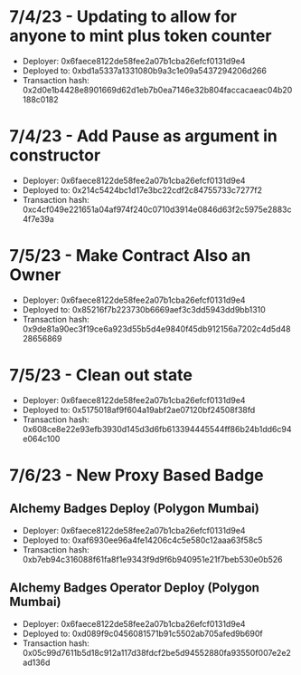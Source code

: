 # 7/4/23 - Updating to allow for anyone to mint plus token counter

- Deployer: 0x6faece8122de58fee2a07b1cba26efcf0131d9e4
- Deployed to: 0xbd1a5337a1331080b9a3c1e09a5437294206d266
- Transaction hash: 0x2d0e1b4428e8901669d62d1eb7b0ea7146e32b804faccacaeac04b20188c0182

# 7/4/23 - Add Pause as argument in constructor

- Deployer: 0x6faece8122de58fee2a07b1cba26efcf0131d9e4
- Deployed to: 0x214c5424bc1d17e3bc22cdf2c84755733c7277f2
- Transaction hash: 0xc4cf049e221651a04af974f240c0710d3914e0846d63f2c5975e2883c4f7e39a

# 7/5/23 - Make Contract Also an Owner

- Deployer: 0x6faece8122de58fee2a07b1cba26efcf0131d9e4
- Deployed to: 0x85216f7b223730b6669aef3c3dd5943dd9bb1310
- Transaction hash: 0x9de81a90ec3f19ce6a923d55b5d4e9840f45db912156a7202c4d5d4828656869

# 7/5/23 - Clean out state

- Deployer: 0x6faece8122de58fee2a07b1cba26efcf0131d9e4
- Deployed to: 0x5175018af9f604a19abf2ae07120bf24508f38fd
- Transaction hash: 0x608ce8e22e93efb3930d145d3d6fb613394445544ff86b24b1dd6c94e064c100

# 7/6/23 - New Proxy Based Badge

## Alchemy Badges Deploy (Polygon Mumbai)

- Deployer: 0x6faece8122de58fee2a07b1cba26efcf0131d9e4
- Deployed to: 0xaf6930ee96a4fe14206c4c5e580c12aaa63f58c5
- Transaction hash: 0xb7eb94c316088f61fa8f1e9343f9d9f6b940951e21f7beb530e0b526

## Alchemy Badges Operator Deploy (Polygon Mumbai)

- Deployer: 0x6faece8122de58fee2a07b1cba26efcf0131d9e4
- Deployed to: 0xd089f9c0456081571b91c5502ab705afed9b690f
- Transaction hash: 0x05c99d7611b5d18c912a117d38fdcf2be5d94552880fa93550f007e2e2ad136d

